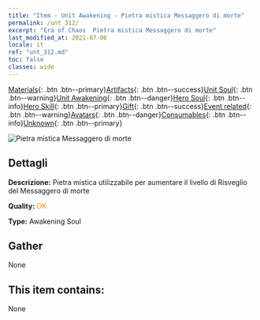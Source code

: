 ```yaml
---
title: "Item - Unit Awakening - Pietra mistica Messaggero di morte"
permalink: /unt_312/
excerpt: "Era of Chaos  Pietra mistica Messaggero di morte"
last_modified_at: 2021-07-06
locale: it
ref: "unt_312.md"
toc: false
classes: wide
---
```

 [Materials](/ItemsIT/){: .btn .btn--primary}[Artifacts](/ItemsIT/Artifacts/){: .btn .btn--success}[Unit Soul](/ItemsIT/UnitSoul/){: .btn .btn--warning}[Unit Awakening](/ItemsIT/UnitAwakening/){: .btn .btn--danger}[Hero Soul](/ItemsIT/HeroSoul/){: .btn .btn--info}[Hero Skill](/ItemsIT/HeroSkill/){: .btn .btn--primary}[Gift](/ItemsIT/Gift/){: .btn .btn--success}[Event related](/ItemsIT/Events/){: .btn .btn--warning}[Avatars](/ItemsIT/Avatars/){: .btn .btn--danger}[Consumables](/ItemsIT/Consumables/){: .btn .btn--info}[Unknown](/ItemsIT/Unknown/){: .btn .btn--primary}

 ![Pietra mistica Messaggero di morte](/images/u/tia_kuangzhanshi.jpg)

## Dettagli
 **Descrizione:** Pietra mistica utilizzabile per aumentare il livello di Risveglio del Messaggero di morte

 **Quality:** <span style="color: #FF8C00">OK</span>

 **Type:** Awakening Soul

## Gather

  None

## This item contains:

  None

